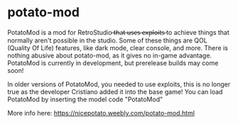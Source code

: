# potato-mod
PotatoMod is a mod for RetroStudio  ̶t̶h̶a̶t̶ ̶u̶s̶e̶s̶ ̶e̶x̶p̶l̶o̶i̶t̶s̶  to achieve things that normally aren't possible in the studio. Some of these things are QOL (Quality Of Life) features, like dark mode, clear console, and more. There is nothing abusive about potato-mod, as it gives no in-game advantage. PotatoMod is currently in development, but prerelease builds may come soon!

In older versions of PotatoMod, you needed to use exploits, this is no longer true as the developer Cristiano added it into the base game! 
You can load PotatoMod by inserting the model code "PotatoMod"

More info here: https://nicepotato.weebly.com/potato-mod.html
